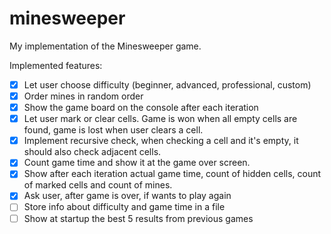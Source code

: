 # minesweeper
My implementation of the Minesweeper game.

Implemented features:
- [X] Let user choose difficulty (beginner, advanced, professional, custom)
- [X] Order mines in random order
- [X] Show the game board on the console after each iteration
- [X] Let user mark or clear cells. Game is won when all empty cells are found, game is lost when user clears a cell.
- [X] Implement recursive check, when checking a cell and it's empty, it should also check adjacent cells.
- [X] Count game time and show it at the game over screen.
- [X] Show after each iteration actual game time, count of hidden cells, count of marked cells and count of mines.
- [X] Ask user, after game is over, if wants to play again
- [ ] Store info about difficulty and game time in a file
- [ ] Show at startup the best 5 results from previous games
